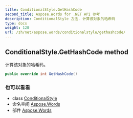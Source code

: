 ```yaml
---
title: ConditionalStyle.GetHashCode
second_title: Aspose.Words for .NET API 参考
description: ConditionalStyle 方法. 计算该对象的哈希码
type: docs
weight: 120
url: /zh/net/aspose.words/conditionalstyle/gethashcode/
---
```

## ConditionalStyle.GetHashCode method

计算该对象的哈希码。

```csharp
public override int GetHashCode()
```

### 也可以看看

* class [ConditionalStyle](../)
* 命名空间 [Aspose.Words](../../conditionalstyle/)
* 部件 [Aspose.Words](../../../)


